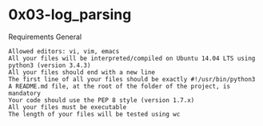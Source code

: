 # 0x03-log_parsing


Requirements
General

    Allowed editors: vi, vim, emacs
    All your files will be interpreted/compiled on Ubuntu 14.04 LTS using python3 (version 3.4.3)
    All your files should end with a new line
    The first line of all your files should be exactly #!/usr/bin/python3
    A README.md file, at the root of the folder of the project, is   mandatory
    Your code should use the PEP 8 style (version 1.7.x)
    All your files must be executable
    The length of your files will be tested using wc


